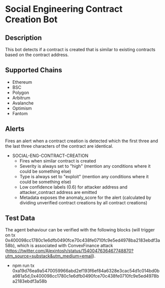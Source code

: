 # Social Engineering Contract Creation Bot

## Description

This bot detects if a contract is created that is similar to existing contracts based on the contract address. 

## Supported Chains

- Ethereum
- BSC
- Polygon
- Arbitrum
- Avalanche
- Optimism
- Fantom

## Alerts

Fires an alert when a contract creation is detected which the first three and the last three characters of the contract are identical.

- SOCIAL-ENG-CONTRACT-CREATION
  - Fires when similar contract is created
  - Severity is always set to "high" (mention any conditions where it could be something else)
  - Type is always set to "exploit" (mention any conditions where it could be something else)
  - Low confidence labels (0.6) for attacker address and attacker_contract address are emitted
  - Metadata exposes the anomaly_score for the alert (calculated by dividing unverified contract creations by all contract creations)

## Test Data

The agent behaviour can be verified with the following blocks (will trigger on tx 0x400098cc1780c1e6dfb0490fce70c438fe0710fc9e5ed4978ba2183ebdf3a58b), which is associated with ConvexFinance attack (https://twitter.com/Alexintosh/status/1540047636467748870?utm_source=substack&utm_medium=email).

- npm run tx 0xa19d76ea9a5470059966abd2ef193f6ef84a6328e3cac54d1c014bd0ba981a5d,0x400098cc1780c1e6dfb0490fce70c438fe0710fc9e5ed4978ba2183ebdf3a58b
